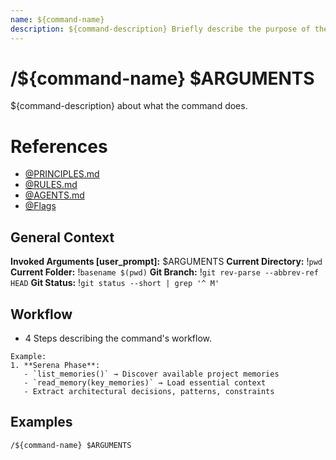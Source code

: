 ```yaml
---
name: ${command-name}
description: ${command-description} Briefly describe the purpose of the command.
---
```


# /${command-name} $ARGUMENTS

${command-description} about what the command does.

# References
- [@PRINCIPLES.md](../PRINCIPLES.md)
- [@RULES.md](../RULES.md)
- [@AGENTS.md](../AGENTS.md)
- [@Flags](../FLAGS.md)

## General Context
**Invoked Arguments [user_prompt]:** $ARGUMENTS
**Current Directory:** !`pwd`
**Current Folder:** !`basename $(pwd)`
**Git Branch:** !`git rev-parse --abbrev-ref HEAD`
**Git Status:**
!`git status --short | grep '^ M'`

## Workflow
- 4 Steps describing the command's workflow.

```
Example:
1. **Serena Phase**:
   - `list_memories()` → Discover available project memories
   - `read_memory(key_memories)` → Load essential context
   - Extract architectural decisions, patterns, constraints
```

## Examples
```
/${command-name} $ARGUMENTS
```

